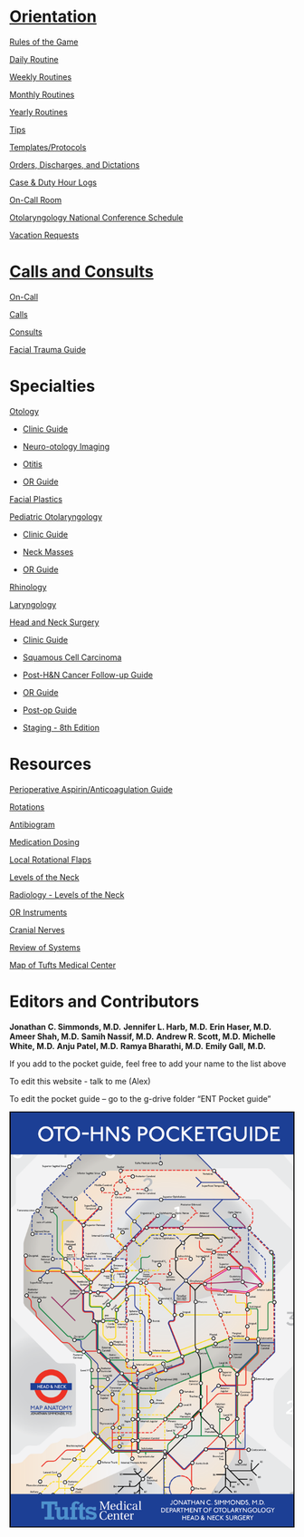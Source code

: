 

# [Orientation](/orientation/index.html)

[Rules of the Game](orientation/rules-of-the-game.html)

[Daily Routine](orientation/daily-routine.html)

[Weekly Routines](orientation/weekly-routines.html)

[Monthly Routines](orientation/monthly-routines.html)

[Yearly Routines](orientation/yearly-routines.html)

[Tips](orientation/tips.html)

[Templates/Protocols](orientation/templates-protocols.html)

[Orders, Discharges, and Dictations](orientation/orders-discharges-and-dictations.html)

[Case & Duty Hour Logs](orientation/case-duty-hour-logs.html)

[On-Call Room](orientation/on-call-room.html)

[Otolaryngology National Conference Schedule](orientation/otolaryngology-national-conference-schedule.html)

[Vacation Requests](orientation/vacation-requests.html)


# [Calls and Consults](on-call/index.html)

[On-Call](on-call/index.html)

[Calls](on-call/calls.html)

[Consults](on-call/consults.html)

[Facial Trauma Guide](on-call/facial-trauma-guide.html)


# Specialties

[Otology](otology/index.html)

* [Clinic Guide](otology/clinic-guide.html)

* [Neuro-otology Imaging](otology/neuro-otology-imaging.html)

* [Otitis](otology/otitis.html)

* [OR Guide](otology/or-guide.html)

[Facial Plastics](facial-plastics.html)

[Pediatric Otolaryngology](pediatric-otolaryngology/index.html)

* [Clinic Guide](pediatric-otolaryngology/clinic-guide.html)

* [Neck Masses](pediatric-otolaryngology/neck-masses.html)

* [OR Guide](pediatric-otolaryngology/or-guide.html)

[Rhinology](rhinology.html)

[Laryngology](laryngology.html)

[Head and Neck Surgery](head-and-neck-surgery/index.html)

* [Clinic Guide](head-and-neck-surgery/clinic-guide.html)

* [Squamous Cell Carcinoma](head-and-neck-surgery/squamous-cell-carcinoma.html)

* [Post-H&N Cancer Follow-up Guide](head-and-neck-surgery/follow-up-guide.html)

* [OR Guide](head-and-neck-surgery/or-guide.html)

* [Post-op Guide](head-and-neck-surgery/post-op-guide.html)

* [Staging - 8th Edition](head-and-neck-surgery/staging-8th-edition.html)


# Resources

[Perioperative Aspirin/Anticoagulation Guide](perioperative-aspirin-anticoagulation-guide.html)

[Rotations](rotations.html)

[Antibiogram](antibiogram.html)

[Medication Dosing](medications.html)

[Local Rotational Flaps](local-rotational-flaps.html)

[Levels of the Neck](levels-of-the-neck.html)

[Radiology - Levels of the Neck](radiology-levels-of-the-neck.html)

[OR Instruments](or-instruments.html)

[Cranial Nerves](cranial-nerves.html)

[Review of Systems](review-of-systems.html)

[Map of Tufts Medical Center](map-of-tufts-medical-center.html)

# Editors and Contributors
**Jonathan C. Simmonds, M.D.**
**Jennifer L. Harb, M.D.**
**Erin Haser, M.D.**
**Ameer Shah, M.D.**
**Samih Nassif, M.D.**
**Andrew R. Scott, M.D.**
**Michelle White, M.D.**
**Anju Patel, M.D.**
**Ramya Bharathi, M.D.**
**Emily Gall, M.D.**

If you add to the pocket guide, feel free to add your name to the list above

To edit this website - talk to me (Alex)

To edit the pocket guide – go to the g-drive folder “ENT Pocket guide”


![Tufts Oto-HNS Pocket Guide](media/image1.png)




